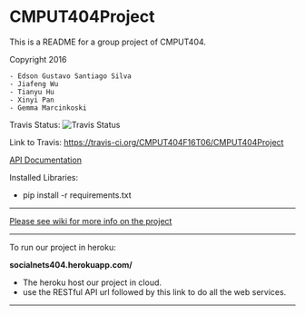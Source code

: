 # CMPUT404Project

This is a README for a group project of CMPUT404.

Copyright 2016
```
- Edson Gustavo Santiago Silva
- Jiafeng Wu
- Tianyu Hu
- Xinyi Pan
- Gemma Marcinkoski
```
Travis Status: ![Travis Status](https://travis-ci.org/CMPUT404F16T06/CMPUT404Project.svg)

Link to Travis: https://travis-ci.org/CMPUT404F16T06/CMPUT404Project

[API Documentation](https://github.com/CMPUT404F16T06/CMPUT404Project/wiki/RESTful-API)

Installed Libraries:
- pip install -r requirements.txt

-----------------------------

[Please see wiki for more info on the project](https://github.com/CMPUT404F16T06/CMPUT404Project/wiki)

--------------------------------------------------------

To run our project in heroku:

**socialnets404.herokuapp.com/**

- The heroku host our project in cloud.
- use the RESTful API url followed by this link to do all the web services.

----------------------------------------------------------
